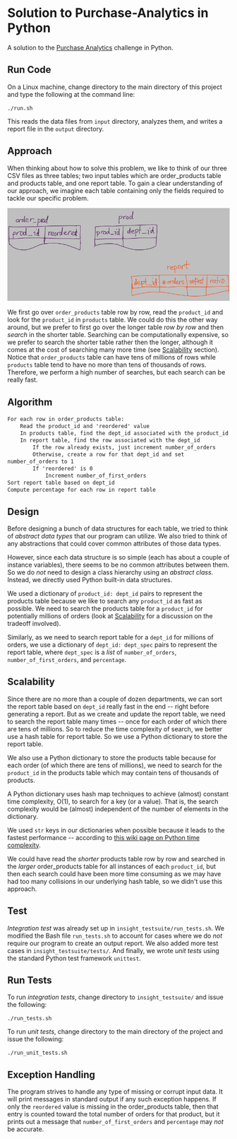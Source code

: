 # Solution to Purchase-Analytics in Python

A solution to the [Purchase Analytics](https://github.com/InsightDataScience/Purchase-Analytics) challenge in Python.

## Run Code

On a Linux machine, change directory to the main directory of this project and type the following at the command line:

    ./run.sh
	
This reads the data files from `input` directory, analyzes them, and writes a report file in the `output` directory.

## Approach

When thinking about how to solve this problem, we like to think of our three CSV files as three tables;  two input tables which are order_products table and products table, and one report table.  To gain a clear understanding of our approach, we imagine each table containing only the fields required to tackle our specific problem. 

![three tables](tables.png)

We first go over `order_products` table row by row, read the `product_id` and look for the `product_id` in `products` table.  We could do this the other way around, but we prefer to first go over the longer table *row by row* and then *search* in the shorter table.  Searching can be computationally expensive, so we prefer to search the shorter table rather then the longer, although it comes at the cost of searching many more time (see [Scalability](README.md#scalability) section).  Notice that `order_products` table can have tens of millions of rows while `products` table tend to have no more than tens of thousands of rows.  Therefore, we perform a high number of searches, but each search can be really fast.

## Algorithm

    For each row in order_products table:
        Read the product_id and 'reordered' value
        In products table, find the dept_id associated with the product_id
        In report table, find the row associated with the dept_id
            If the row already exists, just increment number_of_orders
            Otherwise, create a row for that dept_id and set number_of_orders to 1
            If 'reordered' is 0
                Increment number_of_first_orders
    Sort report table based on dept_id
    Compute percentage for each row in report table

## Design

Before designing a bunch of data structures for each table, we tried to think of *abstract data types* that our program can utilize.  We also tried to think of any abstractions that could cover common attributes of those data types.

However, since each data structure is so simple (each has about a couple of instance variables), there seems to be no common attributes between them.  So we do *not* need to design a class hierarchy using an *abstract class*.  Instead, we directly used Python built-in data structures.

We used a dictionary of `product_id: dept_id` pairs to represent the products table because we like to search any `product_id` as fast as possible.  We need to search the products table for a `product_id` for potentially millions of orders (look at [Scalability](README.md#scalability) for a discussion on the tradeoff involved).

Similarly, as we need to search report table for a `dept_id` for millions of orders, we use a dictionary of `dept_id: dept_spec` pairs to represent the report table, where `dept_spec` is a *list* of `number_of_orders`, `number_of_first_orders`, and `percentage`.

## Scalability

Since there are no more than a couple of dozen departments, we can sort the report table based on `dept_id` really fast in the end -- right before generating a report.  But as we create and update the report table, we need to search the report table many times -- once for each order of which there are tens of millions.  So to reduce the time complexity of search, we better use a hash table for report table.  So we use a Python dictionary to store the report table.

We also use a Python dictionary to store the products table because for each order (of which there are tens of millions), we need to search for the `product_id` in the products table which may contain tens of thousands of products.

A Python dictionary uses hash map techniques to achieve (almost) constant time complexity, O(1), to search for a key (or a value).  That is, the search complexity would be (almost) independent of the number of elements in the dictionary.

We used `str` keys in our dictionaries when possible because it leads to the fastest performance -- according to [this wiki page on Python time complexity](https://wiki.python.org/moin/TimeComplexity).

We could have read the *shorter* products table row by row and searched in the *larger* order_products table for all instances of each `product_id`, but then each search could have been more time consuming as we may have had too many collisions in our underlying hash table, so we didn't use this approach.

## Test

*Integration test* was already set up in `insight_testsuite/run_tests.sh`.  We modified the Bash file `run_tests.sh` to account for cases where we do *not* require our program to create an output report.  We also added more test cases in `insight_testsuite/tests/`.  And finally, we wrote *unit tests* using the standard Python test framework `unittest`.

## Run Tests

To run *integration tests*, change directory to `insight_testsuite/` and issue the following:

    ./run_tests.sh

To run *unit tests*, change directory to the main directory of the project and issue the following:

    ./run_unit_tests.sh

## Exception Handling

The program strives to handle any type of missing or corrupt input data.  It will print messages in standard output if any such exception happens.  If only the `reordered` value is missing in the order_products table, then that entry is counted toward the total number of orders for that product, but it prints out a message that `number_of_first_orders` and `percentage` may *not* be accurate.
